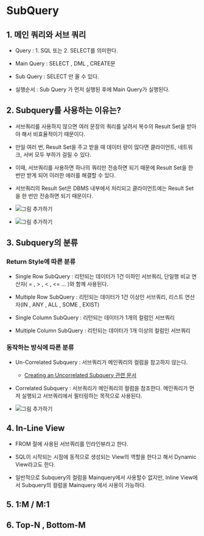 # SubQuery

## 1. 메인 쿼리와 서브 쿼리

- Query : 1. SQL 또는 2. SELECT를 의미한다. 

- Main Query : SELECT , DML , CREATE문

- Sub Query : SELECT 만 올 수 있다. 

- 실행순서 : Sub Query 가 먼저 실행된 후에 Main Query가 실행된다. 

## 2. Subquery를 사용하는 이유는?

- 서브쿼리를 사용하지 않으면 여러 문장의 쿼리를 날려서 복수의 Result Set을 받아야 해서 비효율적이기 때문이다.

- 만일 여러 번, Result Set을 주고 받을 때 데이터 량이 많다면 클라이언트, 네트워크, 서버 모두 부하가 걸릴 수 있다.

- 이때, 서브쿼리를 사용하면 하나의 쿼리만 전송하면 되기 때문에 Result Set을 한 번만 받게 되어 이러한 에러를 해결할 수 있다.
 
- 서브쿼리의 Result Set은 DBMS 내부에서 처리되고 클라이언트에는 Result Set을 한 번만 전송하면 되기 때문이다. 

- ![그림 추가하기]()

- ![그림 추가하기]() 

## 3. Subquery의 분류

### Return Style에 따른 분류

- Single Row SubQuery : 리턴되는 데이터가 1건 이하인 서브쿼리, 단일행 비교 연산자( = , > , < , <= ... )와 함께 사용된다. 

- Multiple Row SubQuery : 리턴되는 데이터가 1건 이상인 서브쿼리, 리스트 연산자(IN , ANY , ALL , SOME , EXIST)

- Single Column SubQuery : 리턴되는 데이터가 1개의 컬럼인 서브쿼리

- Multiple Column SubQuery : 리턴되는 데이터가 1개 이상의 컬럼인 서브쿼리


### 동작하는 방식에 따른 분류

- Un-Correlated Subquery : 서브쿼리가 메인쿼리의 컬럼을 참고하지 않는다.

  - [Creating an Uncorrelated Subquery 관련 문서](https://docs.oracle.com/cd/E57185_01/SQRST/apds118.html)

- Correlated Subquery : 서브쿼리가 메인쿼리의 컬럼을 참조한다. 메인쿼리가 먼저 실행되고 서브쿼리에서 필터링하는 목적으로 사용된다. 

- ![그림 추가하기]()


## 4. In-Line View 

- FROM 절에 사용된 서브쿼리를 인라인뷰라고 한다. 

- SQL이 시작되는 시점에 동적으로 생성되는 View의 역할을 한다고 해서 Dynamic View라고도 한다. 

- 일반적으로 Subquery의 컬럼을 Mainquery에서 사용할수 없지만, Inline View에서 Subquery의 컬럼을 Mainquery 에서 사용이 가능하다.

## 5. 1:M / M:1

## 6. Top-N , Bottom-M
